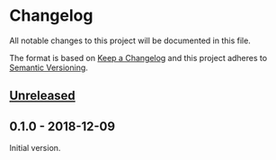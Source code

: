 # Changelog

All notable changes to this project will be documented in this file.

The format is based on [Keep a Changelog](https://keepachangelog.com/en/1.0.0/)
and this project adheres to
[Semantic Versioning](https://semver.org/spec/v2.0.0.html).

## [Unreleased]

## 0.1.0 - 2018-12-09

Initial version.

[unreleased]: https://github.com/olistic/react-use-media/compare/v0.1.0...HEAD

